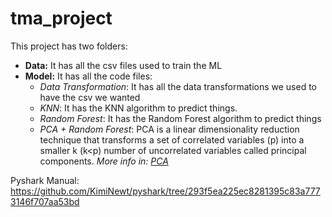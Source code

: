 # tma_project

This project has two folders:

* **Data:** It has all the csv files used to train the ML
* **Model:** It has all the code files:
  * _Data Transformation_: It has all the data transformations we used to have the csv we wanted
  * _KNN_: It has the KNN algorithm to predict things.
  * _Random Forest_: It has the Random Forest algorithm to predict things
  * _PCA + Random Forest_: PCA is a linear dimensionality reduction technique that transforms a set of correlated 
  variables (p) into a smaller k (k<p) number of uncorrelated variables called principal components. _More info in: [PCA](https://rukshanpramoditha.medium.com/principal-component-analysis-18-questions-answered-4abd72041ccd)_

Pyshark Manual: https://github.com/KimiNewt/pyshark/tree/293f5ea225ec8281395c83a7773146f707aa53bd
